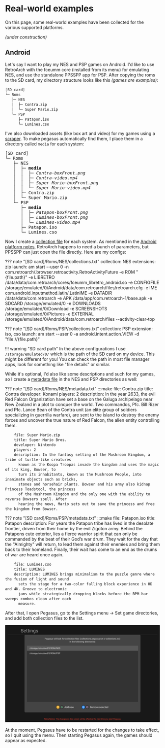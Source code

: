 # Real-world examples

On this page, some real-world examples have been collected for the various supported platforms.

*(under construction)*

## Android

Let's say I want to play my NES and PSP games on Android. I'd like to use RetroArch with the fceumm core (installed from its menu) for emulating NES, and use the standalone PPSSPP app for PSP. After copying the roms to the SD card, my directory structure looks like this *(games are examples)*:

```
[SD card]
└─ Roms
   ├─ NES
   │  ├─ Contra.zip
   │  └─ Super Mario.zip
   └─ PSP
      ├─ Patapon.iso
      └─ Lumines.cso
```

I've also downloaded assets (like box art and video) for my games using a [scraper](meta-assets.md#how-to-get-assets-for-my-games). To make pegasus automatically find them, I place them in a directory called `media` for each system:

<pre>
[SD card]
└─ Roms
   ├─ NES
   │  ├─ <b>media</b>
   │  │  ├─ <i>Contra-boxFront.png</i>
   │  │  ├─ <i>Contra-video.mp4</i>
   │  │  ├─ <i>Super Mario-boxFront.png</i>
   │  │  └─ <i>Super Mario-video.mp4</i>
   │  ├─ Contra.zip
   │  └─ Super Mario.zip
   └─ PSP
      ├─ <b>media</b>
      │  ├─ <i>Patapon-boxFront.png</i>
      │  ├─ <i>Lumines-boxFront.png</i>
      │  └─ <i>Lumines-video.mp4</i>
      ├─ Patapon.iso
      └─ Lumines.cso
</pre>

Now I create a [collection file](meta-files.md) for each system. As mentioned in the [Android platform notes](platform-android.md), RetroArch happens to need a bunch of parameters, but PPSSPP can just open the file directly. Here are my configs:

??? note "[SD card]/Roms/NES/collections.txt"
        collection: NES
        extensions: zip
        launch: am start
          --user 0
          -n com.retroarch/.browser.retroactivity.RetroActivityFuture
          -e ROM "{file.path}"
          -e LIBRETRO /data/data/com.retroarch/cores/fceumm_libretro_android.so
          -e CONFIGFILE /storage/emulated/0/Android/data/com.retroarch/files/retroarch.cfg
          -e IME com.android.inputmethod.latin/.LatinIME
          -e DATADIR /data/data/com.retroarch
          -e APK /data/app/com.retroarch-1/base.apk
          -e SDCARD /storage/emulated/0
          -e DOWNLOADS /storage/emulated/0/Download
          -e SCREENSHOTS /storage/emulated/0/Pictures
          -e EXTERNAL /storage/emulated/0/Android/data/com.retroarch/files
          --activity-clear-top

??? note "[SD card]/Roms/PSP/collections.txt"
        collection: PSP
        extension: iso, cso
        launch: am start
          --user 0
          -a android.intent.action.VIEW
          -d "file://{file.path}"

!!! warning "SD card path"
    In the above configurations I use `/storage/emulated/0/` which is the path of the SD card on my device. This might be different for you! You can check the path in most file manager apps, look for something like "file details" or similar.

While it's optional, I'd also like some descriptions and such for my games, so I create a [metadata file](meta-files.md) in the NES and PSP directories as well:

??? note "[SD card]/Roms/NES/metadata.txt"
        :::make
        file: Contra.zip
        title: Contra
        developer: Konami
        players: 2
        description: In the year 2633, the evil Red Falcon Organization have set a base on the Galuga
          archipelago near New Zealand in a plot to conquer the world. Two commandos, Pfc. Bill Rizer
          and Pfc. Lance Bean of the Contra unit (an elite group of soldiers specializing in guerrilla
          warfare), are sent to the island to destroy the enemy forces and uncover the true nature of
          Red Falcon, the alien entity controlling them.


        file: Super Mario.zip
        title: Super Mario Bros.
        developer: Nintendo
        players: 2
        description: In the fantasy setting of the Mushroom Kingdom, a tribe of turtle-like creatures
          known as the Koopa Troopas invade the kingdom and uses the magic of its king, Bowser, to
          turn its inhabitants, known as the Mushroom People, into inanimate objects such as bricks,
          stones and horsehair plants. Bowser and his army also kidnap Princess Toadstool, the princess
          of the Mushroom Kingdom and the only one with the ability to reverse Bowsers spell. After
          hearing the news, Mario sets out to save the princess and free the kingdom from Bowser.

??? note "[SD card]/Roms/PSP/metadata.txt"
        :::make
        file: Patapon.iso
        title: Patapon
        description: For years the Patapon tribe has lived in the desolate frontier, driven from their
          home by the evil Zigoton army. Behind the Patapons cute exterior, lies a fierce warrior
          spirit that can only be commanded by the beat of their God’s war drum. They wait for the day
          that the "Almighty" will return, to lead them against their enemies and bring them back to
          their homeland. Finally, their wait has come to an end as the drums of war are heard once
          again.


        file: Lumines.cso
        title: LUMINES
        description: LUMINES brings minimalism to the puzzle genre where the fusion of light and sound
          sets the stage for a two-color falling block experience in HD and 4K. Groove to electronic
          jams while strategically dropping blocks before the BPM bar sweeps combos clean after each
          measure.

After that, I open Pegasus, go to the Settings menu &rarr; Set game directories, and add both collection files to the list.

![screenshot](img/meta-examples-android.png)

At the moment, Pegasus have to be restarted for the changes to take effect, so I quit using the menu. Then starting Pegasus again, the games should appear as expected.
